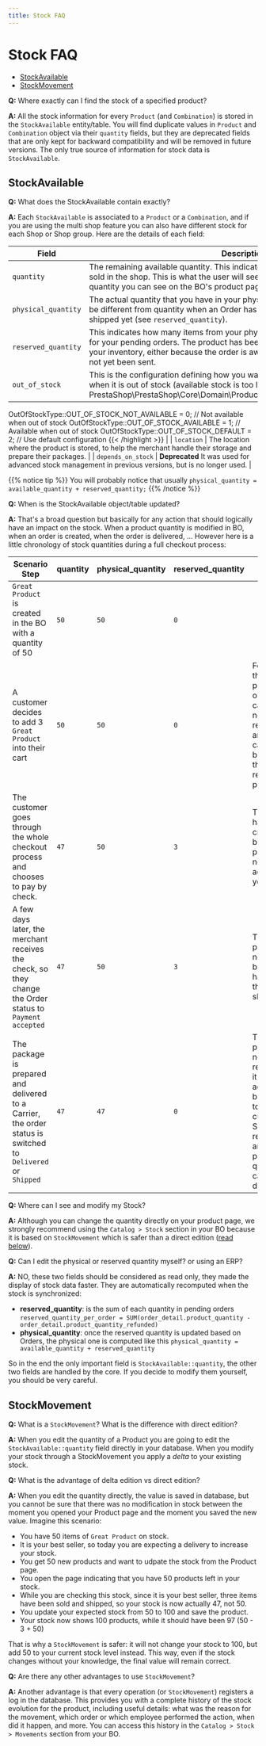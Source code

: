 ```yaml
---
title: Stock FAQ
---
```


# Stock FAQ

- [StockAvailable](#stockavailable)
- [StockMovement](#stockmovement)

**Q:** Where exactly can I find the stock of a specified product?

**A:** All the stock information for every `Product` (and `Combination`) is stored in the `StockAvailable` entity/table.
You will find duplicate values in `Product` and `Combination` object via their `quantity` fields, but they are deprecated fields that are only kept for backward compatibility and will be removed in future versions. The only true source of information for stock data is `StockAvailable`.

## StockAvailable

**Q:** What does the StockAvailable contain exactly?

**A:** Each `StockAvailable` is associated to a `Product` or a `Combination`, and if you are using the multi shop feature you can also have different stock for each Shop or Shop group. Here are the details of each field:

| Field               | Description |
| ------------------- | ----------- |
| `quantity`          | The remaining available quantity. This indicates how many products can still be sold in the shop. This is what the user will see on the FO if enabled. It's also the quantity you can see on the BO's product page. |
| `physical_quantity` | The actual quantity that you have in your physical stock, in your shelves. It might be different from quantity when an Order has been purchased but is not paid, or shipped yet (see `reserved_quantity`). |
| `reserved_quantity` | This indicates how many items from your physical quantity are currently reserved for your pending orders. The product has been bought by a customer but is still in your inventory, either because the order is awaiting payment or the package has not yet been sent. |
| `out_of_stock`      | This is the configuration defining how you want to handle this product in the FO when it is out of stock (available stock is too low). {{< highlight php >}}use PrestaShop\PrestaShop\Core\Domain\Product\Stock\ValueObject\OutOfStockType;

OutOfStockType::OUT_OF_STOCK_NOT_AVAILABLE = 0; // Not available when out of stock
OutOfStockType::OUT_OF_STOCK_AVAILABLE = 1; // Available when out of stock
OutOfStockType::OUT_OF_STOCK_DEFAULT = 2; // Use default configuration
{{< /highlight >}} |
| `location`          | The location where the product is stored, to help the merchant handle their storage and prepare their packages. |
| `depends_on_stock`  | **Deprecated** It was used for advanced stock management in previous versions, but is no longer used. |

{{% notice tip %}}
You will probably notice that usually ```physical_quantity = available_quantity + reserved_quantity;```
{{% /notice %}}

**Q:** When is the StockAvailable object/table updated?

**A:** That's a broad question but basically for any action that should logically have an impact on the stock. When a product quantity is modified in BO, when an order is created, when the order is delivered, ... However here is a little chronology of stock quantities during a full checkout process:

| Scenario Step | quantity | physical_quantity | reserved_quantity |   |
| ------------- | -------- | ----------------- | ----------------- | - |
| `Great Product` is created in the BO with a quantity of 50 | `50` | `50` | `0` | |
| A customer decides to add 3 `Great Product` into their cart | `50` | `50` | `0` | For now the product is only in a cart, nothing is reserved, anyone can still buy one of the 50 remaining products. |
| The customer goes through the whole checkout process and chooses to pay by check. | `47` | `50` | `3` | The order has been created, but the payment is not accepted yet. |
| A few days later, the merchant receives the check, so they change the Order status to `Payment accepted` | `47` | `50` | `3` | The product is now paid, but it still has not left the shelves. |
| The package is prepared and delivered to a Carrier, the order status is switched to `Delivered` or `Shipped` | `47` | `47` | `0` | The product is no longer reserved, it has actually been sent to the customer. So reserved and physical quantities can be decreased. |

**Q:** Where can I see and modify my Stock?

**A:** Although you can change the quantity directly on your product page, we strongly recommend using the `Catalog > Stock` section in your BO because it is based on `StockMovement` which is safer than a direct edition ([read below](#stockmovement)).

**Q:** Can I edit the physical or reserved quantity myself? or using an ERP?

**A:** NO, these two fields should be considered as read only, they made the display of stock data faster. They are automatically recomputed when the stock is synchronized:

- **reserved_quantity**: is the sum of each quantity in pending orders `reserved_quantity_per_order = SUM(order_detail.product_quantity - order_detail.product_quantity_refunded)`
- **physical_quantity**: once the reserved quantity is updated based on Orders, the physical one is computed like this `physical_quantity = available_quantity + reserved_quantity`

So in the end the only important field is `StockAvailable::quantity`, the other two fields are handled by the core. If you decide to modify them yourself, you should be very careful.

## StockMovement

**Q:** What is a `StockMovement`? What is the difference with direct edition?

**A:** When you edit the quantity of a Product you are going to edit the `StockAvailable::quantity` field directly in your database. When you modify your stock through a StockMovement you apply a _delta_ to your existing stock.

**Q:** What is the advantage of delta edition vs direct edition?

**A:** When you edit the quantity directly, the value is saved in database, but you cannot be sure that there was no modification in stock between the moment you opened your Product page and the moment you saved the new value. Imagine this scenario:

- You have 50 items of `Great Product` on stock.
- It is your best seller, so today you are expecting a delivery to increase your stock.
- You get 50 new products and want to udpate the stock from the Product page.
- You open the page indicating that you have 50 products left in your stock.
- While you are checking this stock, since it is your best seller, three items have been sold and shipped, so your stock is now actually 47, not 50.
- You update your expected stock from 50 to 100 and save the product.
- Your stock now shows 100 products, while it should have been 97 (50 - 3 + 50)

That is why a `StockMovement` is safer: it will not change your stock to 100, but add 50 to your current stock level instead. This way, even if the stock changes without your knowledge, the final value will remain correct.

**Q:** Are there any other advantages to use `StockMovement`?

**A:** Another advantage is that every operation (or `StockMovement`) registers a log in the database. This provides you with a complete history of the stock evolution for the product, including useful details: what was the reason for the movement, which order or which employee performed the action, when did it happen, and more. You can access this history in the `Catalog > Stock > Movements` section from your BO.

